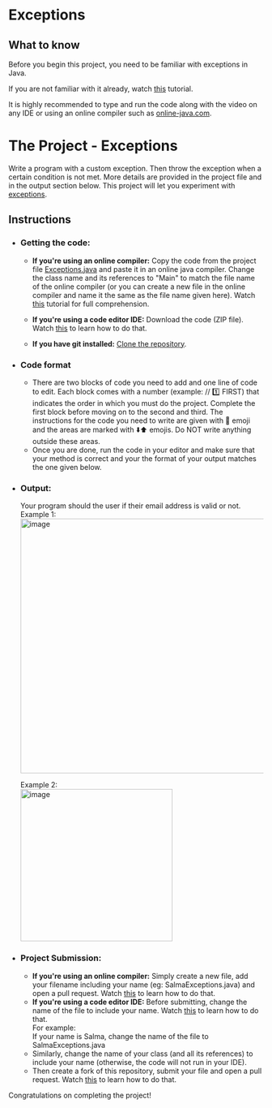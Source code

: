 # Exceptions

## What to know
Before you begin this project, you need to be familiar with exceptions in Java.
  
If you are not familiar with it already, watch [this](https://youtu.be/OIozDnGYqIU?t=108) tutorial. 
  
It is highly recommended to type and run the code along with the video on any IDE or using an online compiler such as [online-java.com](https://www.online-java.com/online_java_compiler).  

# The Project - Exceptions
Write a program with a custom exception. Then throw the exception when a certain condition is not met. More details are provided in the project file and in the output section below. This project will let you experiment with [exceptions](https://www.w3schools.com/java/java_try_catch.asp).

## Instructions 
- ### Getting the code:  
  - **If you're using an online compiler:** Copy the code from the project file [Exceptions.java](https://github.com/Github-Amity/JavaBasics1/blob/main/Exceptions.java) and paste it in an online java compiler. Change the class name and its references to "Main" to match the file name of the online compiler (or you can create a new file in the online compiler and name it the same as the file name given here).  Watch [this](https://youtu.be/xgyo7UsfKZo) tutorial for full comprehension.

  - **If you're using a code editor IDE:** Download the code (ZIP file). Watch [this](https://www.youtube.com/watch?v=vC_O2OgU178) to learn how to do that.  

  - **If you have git installed:** [Clone the repository](https://screenrec.com/share/mYGUsDTH9F).

- ### Code format
  - There are two blocks of code you need to add and one line of code to edit. Each block comes with a number (example: // 1️⃣ FIRST) that indicates the order in which you must do the project. Complete the first block before moving on to the second and third. The instructions for the code you need to write are given with 🔴 emoji and the areas are marked with ⬇️⬆️ emojis. Do NOT write anything outside these areas. 
  - Once you are done, run the code in your editor and make sure that your method is correct and your the format of your output matches the one given below.

- ### Output:  
  Your program should the user if their email address is valid or not.  
  Example 1:  
  <img width="502" alt="image" src="https://user-images.githubusercontent.com/85291498/211116620-1066ac73-b2f6-4157-9d90-73d8f7869ab0.png">    
    
  Example 2:  
  <img width="300" alt="image" src="https://user-images.githubusercontent.com/85291498/211116781-bc8c88ca-9a41-41fa-8fd9-09e0738ef20f.png">  

- ### Project Submission:
  - **If you're using an online compiler:** Simply create a new file, add your filename including your name (eg: SalmaExceptions.java) and open a pull request. Watch [this](https://youtu.be/xgyo7UsfKZo?t=118) to learn how to do that.  
  - **If you're using a code editor IDE:** Before submitting, change the name of the file to include your name. Watch [this](https://youtu.be/vC_O2OgU178?t=128) to learn how to do that.  
For example:  
If your name is Salma, change the name of the file to SalmaExceptions.java  
  - Similarly, change the name of your class (and all its references) to include your name (otherwise, the code will not run in your IDE).  
  - Then create a fork of this repository, submit your file and open a pull request. Watch [this](https://screenrec.com/share/FmnKtd61DW) to learn how to do that.

Congratulations on completing the project!
